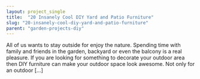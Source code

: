 ```yaml
---
layout: project_single
title:  "20 Insanely Cool DIY Yard and Patio Furniture"
slug: "20-insanely-cool-diy-yard-and-patio-furniture"
parent: "garden-projects-diy"
---
```

All of us wants to stay outside for enjoy the nature. Spending time with family and friends in the garden, backyard or even the balcony is a real pleasure. If you are looking for something to decorate your outdoor area then DIY furniture can make your outdoor space look awesome. Not only for an outdoor [...]
